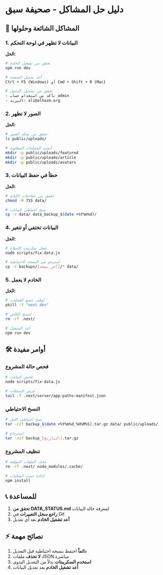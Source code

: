 # دليل حل المشاكل - صحيفة سبق

## 🚨 المشاكل الشائعة وحلولها

### 1. البيانات لا تظهر في لوحة التحكم
**الحل:**
```bash
# تحقق من تشغيل الخادم
npm run dev

# أعد تحميل الصفحة
Ctrl + F5 (Windows) أو Cmd + Shift + R (Mac)

# تحقق من تسجيل الدخول
- تأكد من استخدام حساب admin
- البريد: ali@alhazm.org
```

### 2. الصور لا تظهر
**الحل:**
```bash
# تحقق من مجلد الصور
ls public/uploads/

# أنشئ المجلدات المطلوبة
mkdir -p public/uploads/featured
mkdir -p public/uploads/article
mkdir -p public/uploads/avatars
```

### 3. خطأ في حفظ البيانات
**الحل:**
```bash
# تحقق من صلاحيات الكتابة
chmod -R 755 data/

# نسخ احتياطي للبيانات
cp -r data/ data_backup_$(date +%Y%m%d)/
```

### 4. البيانات تختفي أو تتغير
**الحل:**
```bash
# شغل سكريبت الإصلاح
node scripts/fix-data.js

# استرجع من النسخة الاحتياطية
cp -r backups/[آخر_نسخة]/* data/
```

### 5. الخادم لا يعمل
**الحل:**
```bash
# أوقف جميع العمليات
pkill -f "next dev"

# امسح الكاش
rm -rf .next/

# أعد التشغيل
npm run dev
```

## 🛠️ أوامر مفيدة

### فحص حالة المشروع
```bash
# فحص البيانات
node scripts/fix-data.js

# عرض السجلات
tail -f .next/server/app-paths-manifest.json
```

### النسخ الاحتياطي
```bash
# نسخ احتياطي كامل
tar -czf backup_$(date +%Y%m%d_%H%M%S).tar.gz data/ public/uploads/

# استرجاع
tar -xzf backup_[التاريخ].tar.gz
```

### تنظيف المشروع
```bash
# حذف الملفات المؤقتة
rm -rf .next/ node_modules/.cache/

# إعادة تثبيت المكتبات
npm install
```

## 📞 للمساعدة

1. **تحقق من DATA_STATUS.md** لمعرفة حالة البيانات
2. **راجع سجل التغييرات** في Git
3. **أعد تشغيل الخادم** بعد أي تعديل

## ⚡ نصائح مهمة

1. **دائماً** احتفظ بنسخة احتياطية قبل التعديل
2. **لا تحذف** ملفات JSON مباشرة
3. **استخدم السكريبتات** بدلاً من التعديل اليدوي
4. **أعد تشغيل الخادم** بعد تعديل البيانات 